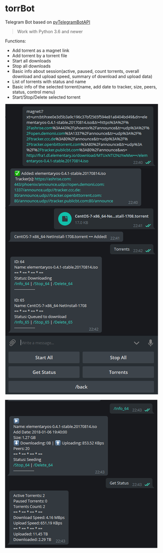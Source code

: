 # torrBot
Telegram Bot based on [pyTelegramBotAPI](https://github.com/eternnoir/pyTelegramBotAPI)

> Work with Python 3.6 and newer 

Functions:
  - Add torrent as a magnet link
  - Add torrent by a torrent file
  - Start all downloads
  - Stop all downloads
  - Basic info about session(active, paused, count torrents, overall download and upload speed, summary of download and upload data)
  - List of torrents with status and name
  - Basic info of the selected torrent(name, add date to tracker, size, peers, status, control menu)
  - Start/Stop/Delete selected torrent

![screen_0](./scr/screen_0.png)

![screen_1](./scr/screen_1.png)
